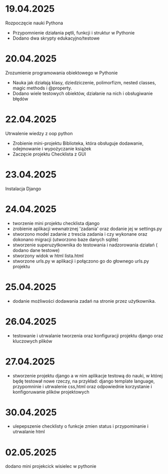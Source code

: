 # 19.04.2025 
Rozpoczęcie nauki Pythona
- Przypomnienie działania pętli, funkcji i struktur w Pythonie
- Dodano dwa skrypty edukacyjno/testowe
# 20.04.2025
Zrozumienie programowania obiektowego w Pythonie
- Nauka jak działają klasy, dziedziczenie, polimorfizm, nested classes, magic methods i @property.
- Dodano wiele testowych obiektów, działanie na nich i obsługiwanie błędów
# 22.04.2025
Utrwalenie wiedzy z oop python
- Zrobienie mini-projektu Biblioteka, która obsługuje dodawanie, odejmowanie i wypożyczanie książek
- Zaczęcie projektu Checklista z GUI
# 23.04.2025
Instalacja Django
# 24.04.2025
- tworzenie mini projektu checklista django
- zrobienie aplikacji wewnatrznej 'zadania' oraz dodanie jej w settings.py
- stworzono model zadanie z trescia zadania i czy wykonane oraz dokonano migracji (utworzono baze danych sqlite)
- stworzenie superuzytkownika do testowania i nadzorowania działań ( dodano dane testowe)
- stworzony widok w html lista.html
- stworzone urls.py w aplikacji i połączono go do głownego urls.py projektu 
# 25.04.2025
- dodanie możliwości dodawania zadań na stronie przez użytkownika.
# 26.04.2025 
- testowanie i utrwalanie tworzenia oraz konfiguracji projektu django oraz kluczowych plików
# 27.04.2025
- stworzenie projektu django a w nim aplikacje testową do nauki, w której będę testował nowe rzeczy,
na przykład: django template language, przypomninie i utrwalenie css,html oraz odpowiednie korzystanie i konfigoruwanie plików projektowych
# 30.04.2025
- ulepepszenie checklisty o funkcje zmien status i przypominanie i utrwalanie html 
# 02.05.2025
dodano mini projekcick wisielec w pythonie